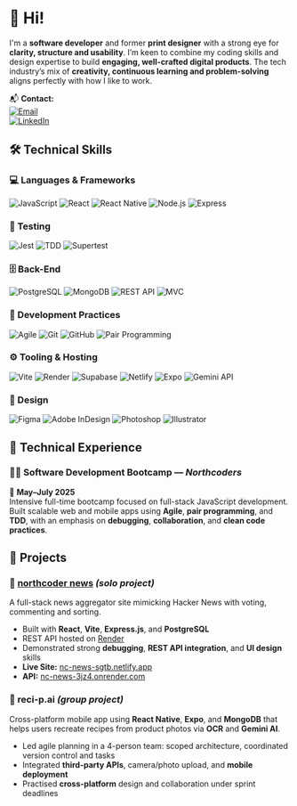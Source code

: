 # 👋 Hi!

I'm a **software developer** and former **print designer** with a strong eye for **clarity, structure and usability**. I’m keen to combine my coding skills and design expertise to build **engaging, well-crafted digital products**. The tech industry’s mix of **creativity, continuous learning and problem-solving** aligns perfectly with how I like to work.

📬 **Contact:**  
[![Email](https://img.shields.io/badge/-simon.busby@gmail.com-D14836?style=flat&logo=gmail&logoColor=white)](mailto:simon.busby@gmail.com)  
[![LinkedIn](https://img.shields.io/badge/-simon--busby--frome-0077B5?style=flat&logo=linkedin&logoColor=white)](https://www.linkedin.com/in/simon-busby-frome)


## 🛠️ Technical Skills

### 💻 Languages & Frameworks
![JavaScript](https://img.shields.io/badge/-JavaScript-F7DF1E?style=flat&logo=javascript&logoColor=black)
![React](https://img.shields.io/badge/-React-61DAFB?style=flat&logo=react&logoColor=black)
![React Native](https://img.shields.io/badge/-React%20Native-61DAFB?style=flat&logo=react&logoColor=black)
![Node.js](https://img.shields.io/badge/-Node.js-339933?style=flat&logo=node.js&logoColor=white)
![Express](https://img.shields.io/badge/-Express.js-000000?style=flat&logo=express&logoColor=white)

### 🧪 Testing
![Jest](https://img.shields.io/badge/-Jest-C21325?style=flat&logo=jest&logoColor=white)
![TDD](https://img.shields.io/badge/-TDD-5c2d91?style=flat&logo=testinglibrary&logoColor=white)
![Supertest](https://img.shields.io/badge/-Supertest-6c757d?style=flat)

### 🗄️ Back-End
![PostgreSQL](https://img.shields.io/badge/-PostgreSQL-4169E1?style=flat&logo=postgresql&logoColor=white)
![MongoDB](https://img.shields.io/badge/-MongoDB-47A248?style=flat&logo=mongodb&logoColor=white)
![REST API](https://img.shields.io/badge/-REST%20API-ff6f61?style=flat)
![MVC](https://img.shields.io/badge/-MVC%20Pattern-007ACC?style=flat)

### 🤝 Development Practices
![Agile](https://img.shields.io/badge/-Agile-0052CC?style=flat&logo=jira&logoColor=white)
![Git](https://img.shields.io/badge/-Git-F05032?style=flat&logo=git&logoColor=white)
![GitHub](https://img.shields.io/badge/-GitHub-181717?style=flat&logo=github&logoColor=white)
![Pair Programming](https://img.shields.io/badge/-Pair%20Programming-8e44ad?style=flat)

### ⚙️ Tooling & Hosting
![Vite](https://img.shields.io/badge/-Vite-646CFF?style=flat&logo=vite&logoColor=white)
![Render](https://img.shields.io/badge/-Render-00979D?style=flat&logo=render&logoColor=white)
![Supabase](https://img.shields.io/badge/-Supabase-3ECF8E?style=flat&logo=supabase&logoColor=white)
![Netlify](https://img.shields.io/badge/-Netlify-00C7B7?style=flat&logo=netlify&logoColor=white)
![Expo](https://img.shields.io/badge/-Expo-000020?style=flat&logo=expo&logoColor=white)
![Gemini API](https://img.shields.io/badge/-Gemini%20API-4285F4?style=flat&logo=google&logoColor=white)

### 🎨 Design
![Figma](https://img.shields.io/badge/-Figma-F24E1E?style=flat&logo=figma&logoColor=white)
![Adobe InDesign](https://img.shields.io/badge/-InDesign-FF3366?style=flat&logo=adobeindesign&logoColor=white)
![Photoshop](https://img.shields.io/badge/-Photoshop-31A8FF?style=flat&logo=adobephotoshop&logoColor=white)
![Illustrator](https://img.shields.io/badge/-Illustrator-FF9A00?style=flat&logo=adobeillustrator&logoColor=white)


## 💼 Technical Experience

### 🧑‍💻 Software Development Bootcamp — *Northcoders*  
📆 **May–July 2025**  
Intensive full-time bootcamp focused on full-stack JavaScript development. Built scalable web and mobile apps using **Agile**, **pair programming**, and **TDD**, with an emphasis on **debugging**, **collaboration**, and **clean code practices**.


## 📂 Projects

### 🔗 [northcoder news](https://nc-news-sgtb.netlify.app) *(solo project)*  
A full-stack news aggregator site mimicking Hacker News with voting, commenting and sorting.

- Built with **React**, **Vite**, **Express.js**, and **PostgreSQL**
- REST API hosted on [Render](https://nc-news-3jz4.onrender.com)
- Demonstrated strong **debugging**, **REST API integration**, and **UI design** skills  
- **Live Site:** [nc-news-sgtb.netlify.app](https://nc-news-sgtb.netlify.app)  
- **API:** [nc-news-3jz4.onrender.com](https://nc-news-3jz4.onrender.com)


### 🤖 reci-p.ai *(group project)*  
Cross-platform mobile app using **React Native**, **Expo**, and **MongoDB** that helps users recreate recipes from product photos via **OCR** and **Gemini AI**.

- Led agile planning in a 4-person team: scoped architecture, coordinated version control and tasks
- Integrated **third-party APIs**, camera/photo upload, and **mobile deployment**
- Practised **cross-platform** design and collaboration under sprint deadlines
